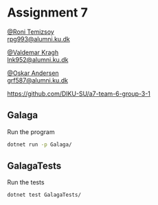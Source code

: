 # Assignment 7
[@Roni Temizsoy](https://github.com/Rondywastaken)    
rpg993@alumni.ku.dk  
  
[@Valdemar Kragh](https://github.com/valdemark12345)  
lnk952@alumni.ku.dk  
  
[@Oskar Andersen](https://github.com/OskarThorvald)  
grf587@alumni.ku.dk  
  
https://github.com/DIKU-SU/a7-team-6-group-3-1  
## Galaga
Run the program  
```bash
dotnet run -p Galaga/
```  
## GalagaTests  
Run the tests  
```bash
dotnet test GalagaTests/
```  
